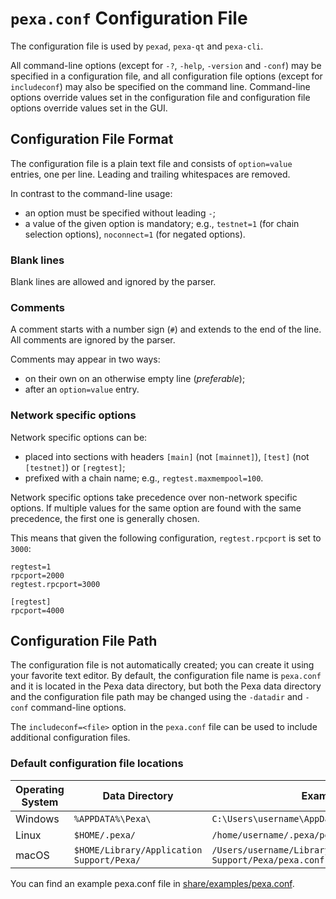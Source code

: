 # `pexa.conf` Configuration File

The configuration file is used by `pexad`, `pexa-qt` and `pexa-cli`.

All command-line options (except for `-?`, `-help`, `-version` and `-conf`) may be specified in a configuration file, and all configuration file options (except for `includeconf`) may also be specified on the command line. Command-line options override values set in the configuration file and configuration file options override values set in the GUI.

## Configuration File Format

The configuration file is a plain text file and consists of `option=value` entries, one per line. Leading and trailing whitespaces are removed.

In contrast to the command-line usage:
- an option must be specified without leading `-`;
- a value of the given option is mandatory; e.g., `testnet=1` (for chain selection options), `noconnect=1` (for negated options).

### Blank lines

Blank lines are allowed and ignored by the parser.

### Comments

A comment starts with a number sign (`#`) and extends to the end of the line. All comments are ignored by the parser.

Comments may appear in two ways:
- on their own on an otherwise empty line (_preferable_);
- after an `option=value` entry.

### Network specific options

Network specific options can be:
- placed into sections with headers `[main]` (not `[mainnet]`), `[test]` (not `[testnet]`) or `[regtest]`;
- prefixed with a chain name; e.g., `regtest.maxmempool=100`.

Network specific options take precedence over non-network specific options.
If multiple values for the same option are found with the same precedence, the
first one is generally chosen.

This means that given the following configuration, `regtest.rpcport` is set to `3000`:

```
regtest=1
rpcport=2000
regtest.rpcport=3000

[regtest]
rpcport=4000
```

## Configuration File Path

The configuration file is not automatically created; you can create it using your favorite text editor. By default, the configuration file name is `pexa.conf` and it is located in the Pexa data directory, but both the Pexa data directory and the configuration file path may be changed using the `-datadir` and `-conf` command-line options.

The `includeconf=<file>` option in the `pexa.conf` file can be used to include additional configuration files.

### Default configuration file locations

Operating System | Data Directory | Example Path
-- | -- | --
Windows | `%APPDATA%\Pexa\` | `C:\Users\username\AppData\Roaming\Pexa\pexa.conf`
Linux | `$HOME/.pexa/` | `/home/username/.pexa/pexa.conf`
macOS | `$HOME/Library/Application Support/Pexa/` | `/Users/username/Library/Application Support/Pexa/pexa.conf`

You can find an example pexa.conf file in [share/examples/pexa.conf](../share/examples/pexa.conf).
